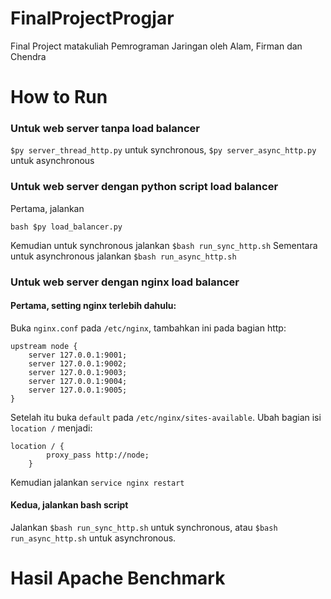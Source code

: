 # FinalProjectProgjar
Final Project matakuliah Pemrograman Jaringan oleh Alam, Firman dan Chendra

# How to Run #
### Untuk web server tanpa load balancer ###
``` $py server_thread_http.py ``` untuk synchronous,
``` $py server_async_http.py ``` untuk asynchronous

### Untuk web server dengan python script load balancer ###
Pertama, jalankan
```
bash $py load_balancer.py
```
Kemudian untuk synchronous jalankan ```$bash run_sync_http.sh```
Sementara untuk asynchronous jalankan ```$bash run_async_http.sh```

### Untuk web server dengan nginx load balancer ###
#### Pertama, setting nginx terlebih dahulu:
Buka ```nginx.conf``` pada ```/etc/nginx```, tambahkan ini pada bagian http:
```
upstream node {
    server 127.0.0.1:9001;
    server 127.0.0.1:9002;
    server 127.0.0.1:9003;
    server 127.0.0.1:9004;
    server 127.0.0.1:9005;
}
```
Setelah  itu buka ```default``` pada ```/etc/nginx/sites-available```. Ubah bagian isi ```location /``` menjadi:
```
location / {
        proxy_pass http://node;
    }
```
Kemudian jalankan ```service nginx restart```

#### Kedua, jalankan bash script
Jalankan ```$bash run_sync_http.sh``` untuk synchronous, atau ```$bash run_async_http.sh``` untuk asynchronous.

# Hasil Apache Benchmark #
